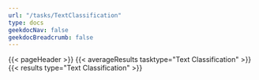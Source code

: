 ```yaml
---
url: "/tasks/TextClassification"
type: docs
geekdocNav: false
geekdocBreadcrumb: false
---
```


{{< pageHeader >}}
{{< averageResults tasktype="Text Classification" >}}
{{< results type="Text Classification" >}}
